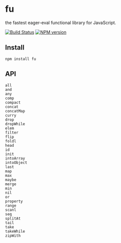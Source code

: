# fu

the fastest eager-eval functional library for JavaScript.

[![Build Status](https://secure.travis-ci.org/goatslacker/fu.png)](http://travis-ci.org/goatslacker/fu)
[![NPM version](https://badge.fury.io/js/fu.png)](http://badge.fury.io/js/fu)

## Install

```
npm install fu
```

## API

```
all
and
any
comp
compact
concat
concatMap
curry
drop
dropWhile
elem
filter
flip
foldl
head
id
init
intoArray
intoObject
last
map
max
maybe
merge
min
nil
or
property
range
scanl
seq
splitAt
tail
take
takeWhile
zipWith
```
